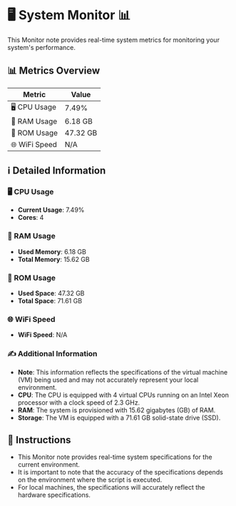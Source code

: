 
# 🖥️ System Monitor 📊

This Monitor note provides real-time system metrics for monitoring your system's performance.

## 📊 Metrics Overview

| Metric                    | Value             |
| ------------------------- | ----------------- |
| 🖥️ CPU Usage              | 7.49%       |
| 💾 RAM Usage              | 6.18 GB       |
| 💽 ROM Usage              | 47.32 GB       |
| 🌐 WiFi Speed             | N/A      |

## ℹ️ Detailed Information

### 🖥️ CPU Usage

- **Current Usage**: 7.49%
- **Cores**: 4

### 💾 RAM Usage

- **Used Memory**: 6.18 GB
- **Total Memory**: 15.62 GB

### 💽 ROM Usage

- **Used Space**: 47.32 GB
- **Total Space**: 71.61 GB

### 🌐 WiFi Speed

- **WiFi Speed**: N/A


### ✍️ Additional Information

- **Note**: This information reflects the specifications of the virtual machine (VM) being used and may not accurately represent your local environment.
- **CPU**: The CPU is equipped with  4 virtual CPUs running on an Intel Xeon processor with a clock speed of 2.3 GHz.
- **RAM**: The system is provisioned with 15.62 gigabytes (GB) of RAM.
- **Storage**: The VM is equipped with a 71.61 GB solid-state drive (SSD).

## 📝 Instructions

- This Monitor note provides real-time system specifications for the current environment.
- It is important to note that the accuracy of the specifications depends on the environment where the script is executed.
- For local machines, the specifications will accurately reflect the hardware specifications.

